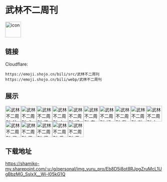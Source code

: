 # 武林不二周刊
<img src="https://emoji.shojo.cn/bili/src/武林不二周刊/icon.png" width="50" height="50" alt="icon">

## 链接
Cloudflare:
```
https://emoji.shojo.cn/bili/src/武林不二周刊
https://emoji.shojo.cn/bili/webp/武林不二周刊
```
## 展示
<img src="https://emoji.shojo.cn/bili/src/武林不二周刊/武林不二周刊-贫穷.png" width="50" height="50" alt="武林不二周刊-贫穷"><img src="https://emoji.shojo.cn/bili/src/武林不二周刊/武林不二周刊-心动.png" width="50" height="50" alt="武林不二周刊-心动"><img src="https://emoji.shojo.cn/bili/src/武林不二周刊/武林不二周刊-嫌弃.png" width="50" height="50" alt="武林不二周刊-嫌弃"><img src="https://emoji.shojo.cn/bili/src/武林不二周刊/武林不二周刊-大佬.png" width="50" height="50" alt="武林不二周刊-大佬"><img src="https://emoji.shojo.cn/bili/src/武林不二周刊/武林不二周刊-好帅.png" width="50" height="50" alt="武林不二周刊-好帅"><img src="https://emoji.shojo.cn/bili/src/武林不二周刊/武林不二周刊-有钱.png" width="50" height="50" alt="武林不二周刊-有钱"><img src="https://emoji.shojo.cn/bili/src/武林不二周刊/武林不二周刊-好耶.png" width="50" height="50" alt="武林不二周刊-好耶"><img src="https://emoji.shojo.cn/bili/src/武林不二周刊/武林不二周刊-我知道啦.png" width="50" height="50" alt="武林不二周刊-我知道啦"><img src="https://emoji.shojo.cn/bili/src/武林不二周刊/武林不二周刊-谢谢.png" width="50" height="50" alt="武林不二周刊-谢谢"><img src="https://emoji.shojo.cn/bili/src/武林不二周刊/武林不二周刊-勿扰.png" width="50" height="50" alt="武林不二周刊-勿扰"><img src="https://emoji.shojo.cn/bili/src/武林不二周刊/武林不二周刊-买买买.png" width="50" height="50" alt="武林不二周刊-买买买"><img src="https://emoji.shojo.cn/bili/src/武林不二周刊/武林不二周刊-累了.png" width="50" height="50" alt="武林不二周刊-累了"><img src="https://emoji.shojo.cn/bili/src/武林不二周刊/武林不二周刊-懂了.png" width="50" height="50" alt="武林不二周刊-懂了"><img src="https://emoji.shojo.cn/bili/src/武林不二周刊/武林不二周刊-爱你.png" width="50" height="50" alt="武林不二周刊-爱你"><img src="https://emoji.shojo.cn/bili/src/武林不二周刊/武林不二周刊-无语.png" width="50" height="50" alt="武林不二周刊-无语">

## 下载地址

https://shamiko-my.sharepoint.com/:u:/g/personal/img_yuru_pro/Eb8D5j8ot8RJpgZruMcL1UgBbzMG_SslxX__Wi-l05kG1Q